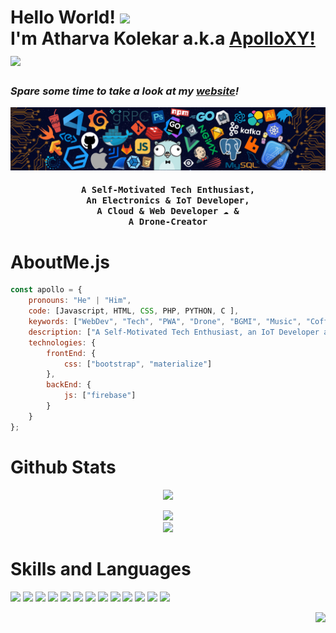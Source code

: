 # Hello World! <img src="https://media.tenor.com/HO7EBVsu04oAAAAC/pikachu-pokemon.gif" height="35"><br>I'm Atharva Kolekar a.k.a [ApolloXY!](https://github.com/apollo-xy) <img src="https://emojis.slackmojis.com/emojis/images/1643515118/11386/among_us_orange_dance.gif?1643515118" width="35"/>

<!-- https://emojis.slackmojis.com/emojis/images/1641578819/51091/pikachu_wave.gif?1641578819 -->
<h3><i>Spare some time to take a look at my <a href="https://www.protonix.tech/">website</a>!</i></h3>

<!-- <img src="https://github.com/AtharvaKolekar/AtharvaKolekar/blob/main/header.png" align="center" height="200"> -->
![](https://github.com/AtharvaKolekar/AtharvaKolekar/blob/main/header.png)

 <h4 align="center"><samp>A Self-Motivated Tech Enthusiast,<br>An Electronics & IoT Developer,<br>A Cloud & Web Developer ☁ & <br>A Drone-Creator</samp></h4>
<!-- https://github.com/amandewatnitrr -->
<!-- https://github.com/anirudhbelwadi/anirudhbelwadi/blob/master/README.md? -->
<!-- https://github.com/anmol098/anmol098 -->
<!-- https://github.com/abhisheknaiidu/abhisheknaiidu -->

# AboutMe.js

```javascript
const apollo = {
    pronouns: "He" | "Him",
    code: [Javascript, HTML, CSS, PHP, PYTHON, C ],
    keywords: ["WebDev", "Tech", "PWA", "Drone", "BGMI", "Music", "Coffee"],
    description: ["A Self-Motivated Tech Enthusiast, an IoT Developer and Full Stack Web Developer"],
    technologies: {
        frontEnd: {
            css: ["bootstrap", "materialize"]
        },
        backEnd: {
            js: ["firebase"]
        }        
    }
};
```
# Github Stats
<!-- <p align="center"><img src="https://github-readme-streak-stats.herokuapp.com?user=AtharvaKolekar&theme=tokyonight_duo&border_radius=5&date_format=M%20j%5B%2C%20Y%5D"></p> -->
<!-- <p align="center"><img src="https://github-profile-trophy.vercel.app/?username=anirudhbelwadi&title=Commit,Stars,Repositories,PullRequest,Followers&margin-w=15"></p> -->

<p align="center">
 
<img src="https://github-readme-streak-stats.herokuapp.com?user=AtharvaKolekar&theme=tokyonight_duo&border_radius=5&date_format=M%20j%5B%2C%20Y%5D">
</p>
<p align="center">
<img height="141px" src="https://github-readme-stats.vercel.app/api?username=atharvakolekar&hide_title=true&hide_border=true&show_icons=true&include_all_commits=true&count_private=true&line_height=21&text_color=fff&icon_color=fff&bg_color=0,b621fe,1fd1f9&theme=dark">
<br>
<img height="120px" src="https://github-readme-stats.vercel.app/api/top-langs/?username=atharvakolekar&hide=html&hide_title=true&hide_border=true&layout=compact&langs_count=8&text_color=fff&icon_color=fff&bg_color=0,b621fe,1fd1f9&theme=synthwave" >

</p>

<!-- <p><img width="100%" height="300px" align="right" src="https://github-readme-streak-stats.herokuapp.com/?user=atharvakolekar" alt="Atharva" /></p> -->
<!--  <pre align="center"> -->
<!-- ![GitHub Streak](https://github-readme-streak-stats.herokuapp.com?user=AtharvaKolekar&theme=cobalt&border_radius=5&date_format=M%20j%5B%2C%20Y%5D) -->
<!-- ![trophy](https://github-profile-trophy.vercel.app/?username=anirudhbelwadi&title=Commit,Stars,Repositories,PullRequest,Followers&margin-w=15) -->
<!-- </pre> -->

# Skills and Languages
<p align="left">
<img src="https://img.shields.io/badge/HTML5-E34F26?style=for-the-badge&logo=HTML5&logoColor=white">  <img src="https://img.shields.io/badge/JavaScript-F7DF1E?style=for-the-badge&logo=javascript&logoColor=black">  <img src="https://img.shields.io/badge/CSS3-1572B6?style=for-the-badge&logo=CSS3&logoColor=white">  <img src="https://img.shields.io/badge/Arduino-00979D?style=for-the-badge&logo=Arduino&logoColor=white">  <img src="https://img.shields.io/badge/Raspberry_pi-C51A4A?style=for-the-badge&logo=raspberry-pi&logoColor=white">  <img src="https://img.shields.io/badge/C++-00599C?style=for-the-badge&logo=c%2B%2B&logoColor=white">  <img src="https://img.shields.io/badge/PHP-777BB4?style=for-the-badge&logo=php&logoColor=white">  <img src="https://img.shields.io/badge/C-27338e?style=for-the-badge&logo=c&logoColor=white">  <img src="https://img.shields.io/badge/Python-3776AB?style=for-the-badge&logo=Python&logoColor=white">  <img src="https://img.shields.io/badge/MySQL-4479A1?style=for-the-badge&logo=MySQL&logoColor=white">  <img src="https://img.shields.io/badge/MATLAB-800000?style=for-the-badge&logo=MathWorks&logoColor=white">  <img src="https://img.shields.io/badge/SCILAB-004C93?style=for-the-badge&logo=MathWork&logoColor=white">  <img src="https://img.shields.io/badge/Java-013243?style=for-the-badge&logo=Java&logoColor=white"> </p>

<p align="right"><img height="300px" src="https://raw.githubusercontent.com/abhisheknaiidu/abhisheknaiidu/master/code.gif"></p>
